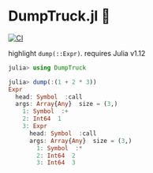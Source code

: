 # DumpTruck.jl 🚚

[![CI](https://github.com/wookay/DumpTruck.jl/actions/workflows/actions.yml/badge.svg)](https://github.com/wookay/DumpTruck.jl/actions/workflows/actions.yml)

highlight `dump(::Expr)`. requires Julia v1.12

```julia
julia> using DumpTruck

julia> dump(:(1 + 2 * 3))
Expr
  head: Symbol  :call
  args: Array{Any}  size = (3,)
    1: Symbol  :+
    2: Int64  1
    3: Expr
      head: Symbol  :call
      args: Array{Any}  size = (3,)
        1: Symbol  :*
        2: Int64  2
        3: Int64  3
```
